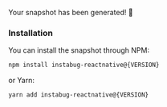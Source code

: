 Your snapshot has been generated! :rocket:

### Installation

You can install the snapshot through NPM:

```sh
npm install instabug-reactnative@{VERSION}
```

or Yarn:

```sh
yarn add instabug-reactnative@{VERSION}
```
